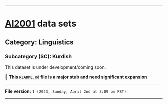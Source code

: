 
***

# [AI2001](https://github.com/seanpm2001/AI2001/) data sets

## Category: Linguistics

### Subcategory (SC): Kurdish

This dataset is under development/coming soon.

**🌱️ This [`README.md`](/README.md) file is a major stub and need significant expansion**

***

**File version:** `1 (2023, Sunday, April 2nd at 3:09 pm PST)`

***
